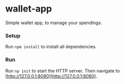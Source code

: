 # wallet-app
Simple wallet app, to manage your spendings.

### Setup
Run `npm install` to install all dependencies.

### Run
Run `np init` to start the HTTP server. Then navigate to [http://127.0.0.1:8080](http://127.0.0.1:8080).

